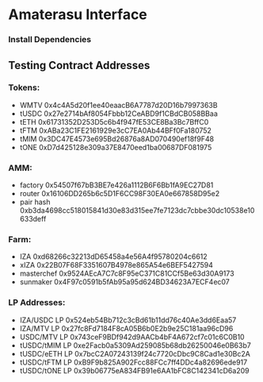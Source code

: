 # Amaterasu Interface


### Install Dependencies

Testing Contract Addresses
------------------------------

### Tokens:
- WMTV        0x4c4A5d20f1ee40eaacB6A7787d20D16b7997363B
- tUSDC       0x27e2714bAf8054Fbbb12CeABD9f1CBdCB058BBaa
- tETH        0x61731352D253D5c6b4f947fE53CE8Ba3Bc7BffC0
- tFTM        0xABa23C1FE2161929e3cC7EA0Ab44BFf0Fa180752
- tMIM        0x3DC47E4573e695Bd26876a8AD070490ef18f9F48
- tONE        0xD7d425128e309a37E8470eed1ba00687DF081975

### AMM:
- factory     0x54507f67bB3BE7e426a1112B6F6Bb1fA9EC27D81
- router      0x16106DD265b6c5D1F6CC98F30EA0e667858D95e2
- pair hash   0xb3da4698cc518015841d30e83d315ee7fe7123dc7cbbe30dc10538e10633deff

### Farm:
- IZA         0xd68266c32213dD65458a4e56A4f95780204c6612
- xIZA        0x22B07F68F3351607B4978e865A54e6BEF5427594
- masterchef  0x9524AEcA7C7c8F95eC371C81CCf5Be63d30A9173
- sunmaker    0x4F97c0591b5fAb95a95d624BD34623A7ECF4ec07

### LP Addresses:
- IZA/USDC LP 0x524eb54Bb712c3cBd61b11dd76c40Ae3dd6Eaa57
- IZA/MTV LP  0x27fc8Fd7184F8cA05B6b0E2b9e25C181aa96cD96
- USDC/MTV LP 0x743ceF9BDf942d9AACb4bF4A672cf7c01c6C0B10
- tUSDC/tMIM LP   0xe2Facb0a5309Ad259085b68db26250046e0B63b7
- tUSDC/eETH LP   0x7bcC2A07243139f24c7720cDbc9C8Cad1e30Bc2A
- tUSDC/tFTM LP   0xB9F9b825A902Fcc88FCc7ff4DDc4a82696ede917
- tUSDC/tONE LP   0x39b06775eA834FB91e6AA1bFC8C142341cD6a209

